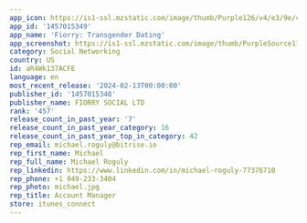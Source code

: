 ```yaml
---
app_icon: https://is1-ssl.mzstatic.com/image/thumb/Purple126/v4/e3/9e/c5/e39ec5c3-039b-efb3-4be9-308fcfa3d950/AppIcon-0-0-1x_U007emarketing-0-7-0-85-220.png/1024x1024bb.png
app_id: '1457015349'
app_name: 'Fiorry: Transgender Dating'
app_screenshot: https://is1-ssl.mzstatic.com/image/thumb/PurpleSource112/v4/3e/e5/53/3ee55367-1ea9-44b8-2a76-efd6b7e555de/0584aa71-b671-4d5a-b149-9afe9a6596a8_1_iPhone_6.5_inch.png/1242x2688bb.png
category: Social Networking
country: US
id: aR4Wk137ACFE
language: en
most_recent_release: '2024-02-13T00:00:00'
publisher_id: '1457015348'
publisher_name: FIORRY SOCIAL LTD
rank: '457'
release_count_in_past_year: '7'
release_count_in_past_year_category: 16
release_count_in_past_year_top_in_category: 42
rep_email: michael.roguly@bitrise.io
rep_first_name: Michael
rep_full_name: Michael Roguly
rep_linkedin: https://www.linkedin.com/in/michael-roguly-77376710
rep_phone: +1 949-233-3404
rep_photo: michael.jpg
rep_title: Account Manager
store: itunes_connect
---
```


